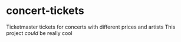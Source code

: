 # concert-tickets
Ticketmaster tickets for concerts with different prices and artists
This project *could* be really cool

